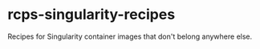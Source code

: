 # rcps-singularity-recipes

Recipes for Singularity container images that don't belong anywhere else.



